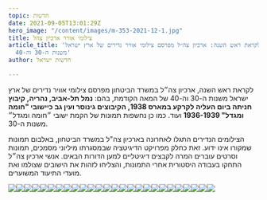 ```yaml
---
topic: חדשות
date: 2021-09-05T13:01:29Z
hero_image: "/content/images/m-353-2021-12-1.jpg"
title: צילומי אוויר ארכיון צהל
article_title: 'לקראת ראש השנה: ארכיון צה״ל מפרסם צילומי אוויר נדירים של ארץ ישראל
  משנות ה-30 וה-40'
author: חדשות ישראל

---
```

לקראת ראש השנה, ארכיון צה״ל במשרד הביטחון מפרסם צילומי אוויר נדירים של ארץ ישראל משנות ה-30 וה-40 של המאה הקודמת, בהם: **נמל תל-אביב, נהריה, קיבוץ חניתה ביום העליה לקרקע במארס 1938, הקיבוצים גינוסר ועין גב כיישובי "חומה ומגדל" 1936-1939** ועוד. כמו כן נחשפות תמונות של הקמת ישובי ״חומה ומגדל״ משנות ה-30.

הצילומים הנדירים התגלו לאחרונה בארכיון צה"ל במשרד הביטחון, באלבום תמונות שמקורו אינו ידוע. זאת כחלק מפרויקט הדיגיטציה שבמסגרתו מיליוני מסמכים, תמונות וסרטים עוברים המרה לקבצים דיגיטליים למען הדורות הבאים. אנשי ארכיון צה״ל התחקו בעבודה היסטורית אחרי התמונות, והצליחו לזהות את הישובים שצולמו ואת מועדי התיעוד המשוערים.

![](/content/images/4763.jpg)![](/content/images/72032.jpg)![](/content/images/11310.jpg)![](/content/images/2994.jpg)![](/content/images/6133-a.jpg)![](/content/images/6129-13.jpg)![](/content/images/6144-a.jpg)![](/content/images/6129-a.jpg)![](/content/images/6120-a.jpg)![](/content/images/6133-8.jpg)![](/content/images/m-353-2021-10-1.jpg)![](/content/images/m-353-2021-3-2.jpg)![](/content/images/m-353-2021-13-1.jpg)![](/content/images/m-353-2021-16-1.jpg)![](/content/images/m-353-2021-15-1.jpg)![](/content/images/m-353-2021-6-1.jpg)![](/content/images/m-353-2021-7-1.jpg)![](/content/images/m-353-2021-3-1.jpg)![](/content/images/m-353-2021-14-1.jpg)![](/content/images/m-353-2021-8-1.jpg)![](/content/images/m-353-2021-12-1.jpg)![](/content/images/m-353-2021-3-3.jpg)![](/content/images/m-353-2021-9-1.jpg)![](/content/images/m-353-2021-11-1.jpg)![](/content/images/m-353-2021-4-1.jpg)![](/content/images/m-353-2021-5-1-1.jpg)